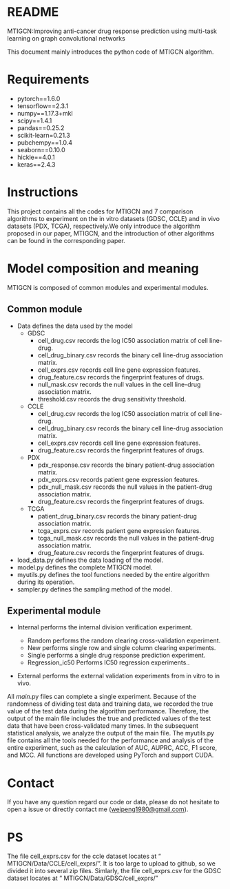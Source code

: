 README
===============================
MTIGCN:Improving anti-cancer drug response prediction using multi-task learning on graph convolutional networks

This document mainly introduces the python code of MTIGCN algorithm.

# Requirements
- pytorch==1.6.0
- tensorflow==2.3.1
- numpy==1.17.3+mkl
- scipy==1.4.1
- pandas==0.25.2
- scikit-learn=0.21.3
- pubchempy==1.0.4
- seaborn==0.10.0
- hickle==4.0.1
- keras==2.4.3

# Instructions
This project contains all the codes for MTIGCN and 7 comparison algorithms to experiment on the in vitro datasets (GDSC, CCLE) and in vivo datasets (PDX, TCGA), respectively.We only introduce the algorithm proposed in our paper, MTIGCN, and the introduction of other algorithms can be found in the corresponding paper.

# Model composition and meaning
MTIGCN is composed of common modules and experimental modules.

## Common module
- Data defines the data used by the model
	- GDSC
		- cell_drug.csv records the log IC50 association matrix of cell line-drug.
		- cell_drug_binary.csv records the binary cell line-drug association matrix.
		- cell_exprs.csv records cell line gene expression features.
		- drug_feature.csv records the fingerprint features of drugs.
		- null_mask.csv records the null values in the cell line-drug association matrix.
		- threshold.csv records the drug sensitivity threshold.
	- CCLE
		- cell_drug.csv records the log IC50 association matrix of cell line-drug.
		- cell_drug_binary.csv records the binary cell line-drug association matrix.
		- cell_exprs.csv records cell line gene expression features.
		- drug_feature.csv records the fingerprint features of drugs.
	- PDX
		- pdx_response.csv records the binary patient-drug association matrix.
		- pdx_exprs.csv records patient gene expression features.
		- pdx_null_mask.csv records the null values in the patient-drug association matrix.
		- drug_feature.csv records the fingerprint features of drugs.	
	- TCGA
		- patient_drug_binary.csv records the binary patient-drug association matrix.
		- tcga_exprs.csv records patient gene expression features.
		- tcga_null_mask.csv records the null values in the patient-drug association matrix.
		- drug_feature.csv records the fingerprint features of drugs.			
- load_data.py defines the data loading of the model.
- model.py defines the complete MTIGCN model.
- myutils.py defines the tool functions needed by the entire algorithm during its operation.
- sampler.py defines the sampling method of the model.

## Experimental module
- Internal performs the internal division verification experiment.
	- Random performs the random clearing cross-validation experiment.
	- New performs single row and single column clearing experiments.	
	- Single performs a single drug response prediction experiment.
	- Regression_ic50 Performs IC50 regression experiments..

- External performs the external validation experiments from in vitro to in vivo.

All *main*.py files can complete a single experiment. Because of the randomness of dividing test data and training data, we recorded the true value of the test data during the algorithm performance. Therefore, the output of the main file includes the true and predicted values of the test data that have been cross-validated many times. In the subsequent statistical analysis, we analyze the output of the main file. The myutils.py file contains all the tools needed for the performance and analysis of the entire experiment, such as the calculation of AUC, AUPRC,  ACC, F1 score, and MCC. All functions are developed using PyTorch and support CUDA.

# Contact
If you have any question regard our code or data, please do not hesitate to open a issue or directly contact me (weipeng1980@gmail.com).

# PS 
The file cell_exprs.csv for the ccle dataset locates at “ MTIGCN/Data/CCLE/cell_exprs/”. It is too large to upload to github, so we divided it into several zip files. Simlarly, the file cell_exprs.csv for the GDSC dataset locates at “ MTIGCN/Data/GDSC/cell_exprs/”
